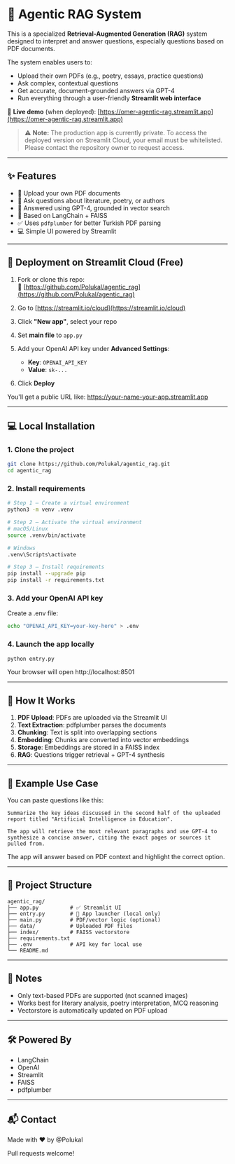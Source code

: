# 🧠 Agentic RAG System

This is a specialized **Retrieval-Augmented Generation (RAG)** system designed to interpret and answer questions, especially questions based on PDF documents.

The system enables users to:
- Upload their own PDFs (e.g., poetry, essays, practice questions)
- Ask complex, contextual questions
- Get accurate, document-grounded answers via GPT-4
- Run everything through a user-friendly **Streamlit web interface**

🔗 **Live demo** (when deployed): [https://omer-agentic-rag.streamlit.app](https://omer-agentic-rag.streamlit.app)

> ⚠️ **Note:** The production app is currently private. To access the deployed version on Streamlit Cloud, your email must be whitelisted. Please contact the repository owner to request access.

---

## ✨ Features

- 🧾 Upload your own PDF documents
- 💬 Ask questions about literature, poetry, or authors
- 📘 Answered using GPT-4, grounded in vector search
- 🧠 Based on LangChain + FAISS
- ✅ Uses `pdfplumber` for better Turkish PDF parsing
- 💻 Simple UI powered by Streamlit

---

## 🚀 Deployment on Streamlit Cloud (Free)

1. Fork or clone this repo:  
   📁 [https://github.com/Polukal/agentic_rag](https://github.com/Polukal/agentic_rag)

2. Go to [https://streamlit.io/cloud](https://streamlit.io/cloud)

3. Click **"New app"**, select your repo

4. Set **main file** to `app.py`

5. Add your OpenAI API key under **Advanced Settings**:
   - **Key**: `OPENAI_API_KEY`
   - **Value**: `sk-...`

6. Click **Deploy**

You'll get a public URL like:
https://your-name-your-app.streamlit.app

---

## 💻 Local Installation

### 1. Clone the project

```bash
git clone https://github.com/Polukal/agentic_rag.git
cd agentic_rag
```

### 2. Install requirements

```bash
# Step 1 – Create a virtual environment
python3 -m venv .venv

# Step 2 – Activate the virtual environment
# macOS/Linux
source .venv/bin/activate

# Windows
.venv\Scripts\activate

# Step 3 – Install requirements
pip install --upgrade pip
pip install -r requirements.txt
```

### 3. Add your OpenAI API key

Create a .env file:

```bash
echo "OPENAI_API_KEY=your-key-here" > .env
```

### 4. Launch the app locally

```bash
python entry.py
```

Your browser will open http://localhost:8501

---

## 🧠 How It Works

1. **PDF Upload**: PDFs are uploaded via the Streamlit UI
2. **Text Extraction**: pdfplumber parses the documents
3. **Chunking**: Text is split into overlapping sections
4. **Embedding**: Chunks are converted into vector embeddings
5. **Storage**: Embeddings are stored in a FAISS index
6. **RAG**: Questions trigger retrieval + GPT-4 synthesis

---

## 🧪 Example Use Case

You can paste questions like this:

```
Summarize the key ideas discussed in the second half of the uploaded report titled "Artificial Intelligence in Education".

The app will retrieve the most relevant paragraphs and use GPT-4 to synthesize a concise answer, citing the exact pages or sources it pulled from.
```

The app will answer based on PDF context and highlight the correct option.

---

## 📂 Project Structure

```
agentic_rag/
├── app.py          # ✅ Streamlit UI
├── entry.py        # 🔁 App launcher (local only)
├── main.py         # PDF/vector logic (optional)
├── data/           # Uploaded PDF files
├── index/          # FAISS vectorstore
├── requirements.txt
├── .env            # API key for local use
└── README.md
```

---

## 📌 Notes

- Only text-based PDFs are supported (not scanned images)
- Works best for literary analysis, poetry interpretation, MCQ reasoning
- Vectorstore is automatically updated on PDF upload

---

## 🛠️ Powered By

- LangChain
- OpenAI
- Streamlit
- FAISS
- pdfplumber

---

## 📬 Contact

Made with ❤️ by @Polukal

Pull requests welcome!